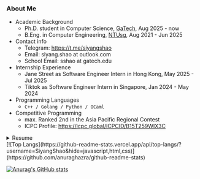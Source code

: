 ### About Me
- Academic Background
  - Ph.D. student in Computer Science, [GaTech](https://www.gatech.edu/), Aug 2025 - now
  - B.Eng. in Computer Engineering, [NTUsg](https://www.ntu.edu.sg/), Aug 2021 - Jun 2025
- Contact info
  - Telegram: https://t.me/siyangshao
  - Email: siyang.shao at outlook.com
  - School Email: sshao at gatech.edu
- Internship Experience
  - Jane Street as Software Engineer Intern in Hong Kong, May 2025 - Jul 2025
  - Tiktok as Software Engineer Intern in Singapore, Jan 2024 - May 2024
- Programming Languages
  - `C++ / Golang / Python / OCaml`
- Competitive Programming
  - max. Ranked 2nd in the Asia Pacific Regional Contest
  - ICPC Profile: https://icpc.global/ICPCID/B15T259WIX3C
 
<details>
  <summary>Resume</summary>

  - [English Version](https://siyangshao.github.io/resume/main.pdf)
  - [中文版本](https://siyangshao.github.io/resume/main_cn.pdf)

</details>
[![Top Langs](https://github-readme-stats.vercel.app/api/top-langs/?username=SiyangShao&hide=javascript,html,css)](https://github.com/anuraghazra/github-readme-stats)

[![Anurag's GitHub stats](https://github-readme-stats-git-masterorgs-github-readme-stats-team.vercel.app/api?username=SiyangShao&include_orgs=true)](https://github.com/anuraghazra/github-readme-stats)
